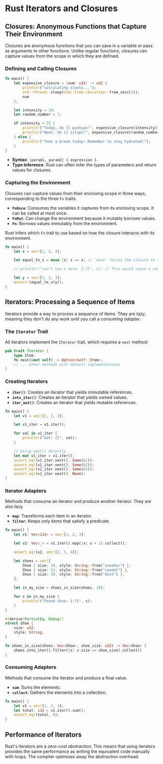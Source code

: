 # Rust Iterators and Closures

## Closures: Anonymous Functions that Capture Their Environment

Closures are anonymous functions that you can save in a variable or pass as arguments to other functions. Unlike regular functions, closures can capture values from the scope in which they are defined.

### Defining and Calling Closures

```rust
fn main() {
    let expensive_closure = |num: u32| -> u32 {
        println!("calculating slowly...");
        std::thread::sleep(std::time::Duration::from_secs(2));
        num
    };

    let intensity = 10;
    let random_number = 7;

    if intensity < 25 {
        println!("Today, do {} pushups!", expensive_closure(intensity));
        println!("Next, do {} situps!", expensive_closure(random_number));
    } else {
        println!("Take a break today! Remember to stay hydrated!");
    }
}
```

- **Syntax**: `|param1, param2| { expression }`.
- **Type Inference**: Rust can often infer the types of parameters and return values for closures.

### Capturing the Environment

Closures can capture values from their enclosing scope in three ways, corresponding to the three `Fn` traits:

- **`FnOnce`**: Consumes the variables it captures from its enclosing scope. It can be called at most once.
- **`FnMut`**: Can change the environment because it mutably borrows values.
- **`Fn`**: Borrows values immutably from the environment.

Rust infers which `Fn` trait to use based on how the closure interacts with its environment.

```rust
fn main() {
    let x = vec![1, 2, 3];

    let equal_to_x = move |z| z == x; // `move` forces the closure to take ownership of `x`

    // println!("can't use x here: {:?}", x); // This would cause a compile-time error

    let y = vec![1, 2, 3];
    assert!(equal_to_x(y));
}
```

## Iterators: Processing a Sequence of Items

Iterators provide a way to process a sequence of items. They are *lazy*, meaning they don't do any work until you call a *consuming adapter*.

### The `Iterator` Trait

All iterators implement the `Iterator` trait, which requires a `next` method:

```rust
pub trait Iterator {
    type Item;
    fn next(&mut self) -> Option<Self::Item>;
    // ... other methods with default implementations
}
```

### Creating Iterators

- **`iter()`**: Creates an iterator that yields immutable references.
- **`into_iter()`**: Creates an iterator that yields owned values.
- **`iter_mut()`**: Creates an iterator that yields mutable references.

```rust
fn main() {
    let v1 = vec![1, 2, 3];

    let v1_iter = v1.iter();

    for val in v1_iter {
        println!("Got: {}", val);
    }

    // Using next() directly
    let mut v1_iter = v1.iter();
    assert_eq!(v1_iter.next(), Some(&1));
    assert_eq!(v1_iter.next(), Some(&2));
    assert_eq!(v1_iter.next(), Some(&3));
    assert_eq!(v1_iter.next(), None);
}
```

### Iterator Adapters

Methods that consume an iterator and produce another iterator. They are also lazy.

- **`map`**: Transforms each item in an iterator.
- **`filter`**: Keeps only items that satisfy a predicate.

```rust
fn main() {
    let v1: Vec<i32> = vec![1, 2, 3];

    let v2: Vec<_> = v1.iter().map(|x| x + 1).collect();

    assert_eq!(v2, vec![2, 3, 4]);

    let shoes = vec![
        Shoe { size: 10, style: String::from("sneaker") },
        Shoe { size: 13, style: String::from("sandal") },
        Shoe { size: 10, style: String::from("boot") },
    ];

    let in_my_size = shoes_in_size(shoes, 10);

    for s in in_my_size {
        println!("Found shoe: {:?}", s);
    }
}

#[derive(PartialEq, Debug)]
struct Shoe {
    size: u32,
    style: String,
}

fn shoes_in_size(shoes: Vec<Shoe>, shoe_size: u32) -> Vec<Shoe> {
    shoes.into_iter().filter(|s| s.size == shoe_size).collect()
}
```

### Consuming Adapters

Methods that consume the iterator and produce a final value.

- **`sum`**: Sums the elements.
- **`collect`**: Gathers the elements into a collection.

```rust
fn main() {
    let v1 = vec![1, 2, 3];
    let total: i32 = v1.iter().sum();
    assert_eq!(total, 6);
}
```

## Performance of Iterators

Rust's iterators are a *zero-cost abstraction*. This means that using iterators provides the same performance as writing the equivalent code manually with loops. The compiler optimizes away the abstraction overhead.

